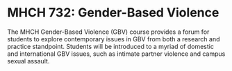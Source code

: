 # MHCH 732: Gender-Based Violence

The MHCH Gender-Based Violence (GBV) course provides a forum for students to explore contemporary issues in GBV from both a research and practice standpoint. Students will be introduced to a myriad of domestic and international GBV issues, such as intimate partner violence and campus sexual assault.